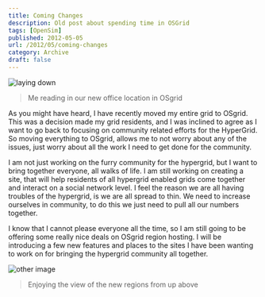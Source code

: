 ```yaml
---
title: Coming Changes
description: Old post about spending time in OSGrid
tags: [OpenSim]
published: 2012-05-05
url: /2012/05/coming-changes
category: Archive
draft: false
---
```


![laying down](http://3.bp.blogspot.com/-vkIcs3lVHyQ/T6S5NvtVEfI/AAAAAAAAAQE/o-Dk6As1Ly4/s1600/Snapshot_001.png)

> Me reading in our new office location in OSgrid

As you might have heard, I have recently moved my entire grid to OSgrid. This was a decision made my grid residents, and I was inclined to agree as I want to go back to focusing on community related efforts for the HyperGrid. So moving everything to OSgrid, allows me to not worry about any of the issues, just worry about all the work I need to get done for the community.

I am not just working on the furry community for the hypergrid, but I want to bring together everyone, all walks of life. I am still working on creating a site, that will help residents of all hypergrid enabled grids come together and interact on a social network level. I feel the reason we are all having troubles of the hypergrid, is we are all spread to thin. We need to increase ourselves in community, to do this we just need to pull all our numbers together.

I know that I cannot please everyone all the time, so I am still going to be offering some really nice deals on OSgrid region hosting. I will be introducing a few new features and places to the sites I have been wanting to work on for bringing the hypergrid community all together.

![other image](http://4.bp.blogspot.com/-9hL4j-axGZM/T6S5PbIZhcI/AAAAAAAAAQU/7jwUHX9stNo/s1600/Snapshot_003.png)

> Enjoying the view of the new regions from up above

